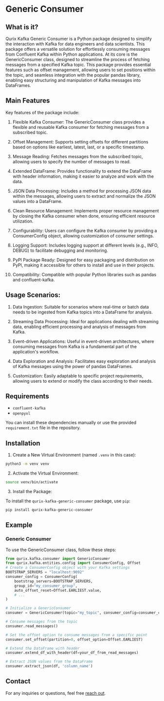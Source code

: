 # Generic Consumer

## What is it?

Qurix Kafka Generic Consumer is a Python package designed to simplify the interaction with  Kafka for data engineers and data scientists. This package offers a versatile solution for effortlessly consuming messages from Confluent Kafka within Python applications. At its core is the GenericConsumer class, designed to streamline the process of fetching messages from a specified Kafka topic. This package provides essential features such as offset management, allowing users to set positions within the topic, and seamless integration with the popular pandas library, enabling easy structuring and manipulation of Kafka messages into DataFrames.

## Main Features

Key features of the package include:

1. Flexible Kafka Consumer:
The GenericConsumer class provides a flexible and reusable Kafka consumer for fetching messages from a subscribed topic.

2. Offset Management:
Supports setting offsets for different partitions based on options like earliest, latest, last, or a specific timestamp.

3. Message Reading:
Fetches messages from the subscribed topic, allowing users to specify the number of messages to read.

4. Extended DataFrame:
Provides functionality to extend the DataFrame with header information, making it easier to analyze and work with the data.

5. JSON Data Processing:
Includes a method for processing JSON data within the messages, allowing users to extract and normalize the JSON values into a DataFrame.

6. Clean Resource Management:
Implements proper resource management by closing the Kafka consumer when done, ensuring efficient resource utilization.

7. Configurability:
Users can configure the Kafka consumer by providing a ConsumerConfig object, allowing customization of consumer settings.

8. Logging Support:
Includes logging support at different levels (e.g., INFO, DEBUG) to facilitate debugging and monitoring.

9. PyPI Package Ready:
Designed for easy packaging and distribution on PyPI, making it accessible for others to install and use in their projects.

10. Compatibility:
Compatible with popular Python libraries such as pandas and confluent-kafka.

## Usage Scenarios:
1. Data Ingestion:
Suitable for scenarios where real-time or batch data needs to be ingested from Kafka topics into a DataFrame for analysis.

2. Streaming Data Processing:
Ideal for applications dealing with streaming data, enabling efficient processing and analysis of messages from Kafka.

3.  Event-driven Applications:
Useful in event-driven architectures, where consuming messages from Kafka is a fundamental part of the application's workflow.

4. Data Exploration and Analysis:
Facilitates easy exploration and analysis of Kafka messages using the power of pandas DataFrames.

5. Customization:
Easily adaptable to specific project requirements, allowing users to extend or modify the class according to their needs.

## Requirements

- `confluent-kafka`
- `openpyxl`

You can install these dependencies manually or use the provided `requirement.txt` file in the repository.

## Installation

1. Create a New Virtual Environment (named `.venv` in this case):

```bash
python3 -m venv venv
```

2. Activate the Virtual Environment:

```bash
source venv/bin/activate
```

3. Install the Package:

To install the `qurix-kafka-generic-consumer` package, use `pip`:

```bash
pip install qurix-kafka-generic-consumer
```

## Example

### Generic Consumer

To use the GenericConsumer class, follow these steps:

```python
from qurix.kafka.consumer import GenericConsumer
from qurix.kafka.entities.config import ConsumerConfig, Offset
# Create a ConsumerConfig object with your Kafka settings
BOOTSTRAP_SERVERS = "localhost:9092"
consumer_config = ConsumerConfig(
    bootstrap_servers=BOOTSTRAP_SERVERS,
    group_id="my_consumer_group",
    auto_offset_reset=Offset.EARLIEST.value,
    # ...
)

# Initialize a GenericConsumer
consumer = GenericConsumer(topic="my_topic", consumer_config=consumer_config)

# Consume messages from the topic
consumer.read_messages()

# Set the offset option to consume messages from a specific point
consumer.set_offset(partition=0, offset_option=Offset.EARLIEST)

# Extend the DataFrame with header
consumer.extend_df_with_header(df=your_df_from_read_messages)

# Extract JSON values from the DataFrame
consumer.extract_json(df, 'column_name')
```

## Contact

For any inquiries or questions, feel free [reach out](https://qurix.tech/about_us.html).
